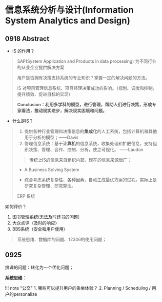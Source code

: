 # 信息系统分析与设计(Information System Analytics and Design)

## 0918 Abstract

- IS 的作用？

> SAP(System Application and Products in data processing) 为不同行业的从业企业提供解决方案
>
> 用户是否拥有决策支持系统的专业知识？掌握一定的解决问题的方法。
>
> IS 对项目管理信息系统、项目经理决策成功的影响。（规划、调度和控制，提升绩效、促进目标的实现）
>
> **Conclusion：利用多学科的模型，进行管理，帮助人们进行决策，形成专家看法，推动现实进步，解决现实困境和问题。**



- 什么是IS？

> 1. 提供各种行业管理和决策信息的**集成化**的人工系统，包括计算机和其他用于分析的模型；——Davis
> 2. 管理信息系统：基于**计算机**的信息系统，收集处理和扩散信息，支持组织决策、管理、合作、控制、分析，使之可视化。 ——Laudon
>
> > 传统上IS的信息来自组织内部，现在的信息来源很广；
>
> - A Business Solving System 
>
> - 综合考虑系统复杂性、各种因素，自动生成最优方案的过程。实际上是研究复杂管理、研究算法。
>
> ERP 系统


如何评价？

1. 图书管理系统(无法及时还书的问题)
2. 大众点评（及时的响应）
3. BBS系统（安全和用户使用）

> 系统思维、数据库的问题、12306的使用问题；

## 0925 


排课的问题：转化为一个优化问题；


**系统思维**：


!!! note "公交"
    1. 哪些可以提升用户的乘坐体验？
    2. Planning / Scheduling / 用户的personalize
